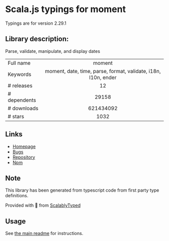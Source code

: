 
# Scala.js typings for moment

Typings are for version 2.29.1

## Library description:
Parse, validate, manipulate, and display dates

|                    |                 |
| ------------------ | :-------------: |
| Full name          | moment |
| Keywords           | moment, date, time, parse, format, validate, i18n, l10n, ender |
| # releases         | 12 |
| # dependents       | 29158 |
| # downloads        | 621434092 |
| # stars            | 1032 |

## Links
- [Homepage](https://momentjs.com)
- [Bugs](https://github.com/moment/moment/issues)
- [Repository](https://github.com/moment/moment)
- [Npm](https://www.npmjs.com/package/moment)
    


## Note
This library has been generated from typescript code from first party type definitions.

Provided with :purple_heart: from [ScalablyTyped](https://github.com/oyvindberg/ScalablyTyped)

## Usage
See [the main readme](../../readme.md) for instructions.


